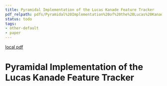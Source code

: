 ```yaml
---
title: Pyramidal Implementation of the Lucas Kanade Feature Tracker
pdf_relpath: pdfs/Pyramidal%20Implementation%20of%20the%20Lucas%20Kanade%20Feature%20Tracker.pdf
status: todo
tags:
- other-default
- paper
---
```


[local pdf](../../../pdfs/Pyramidal%20Implementation%20of%20the%20Lucas%20Kanade%20Feature%20Tracker.pdf)

# Pyramidal Implementation of the Lucas Kanade Feature Tracker
